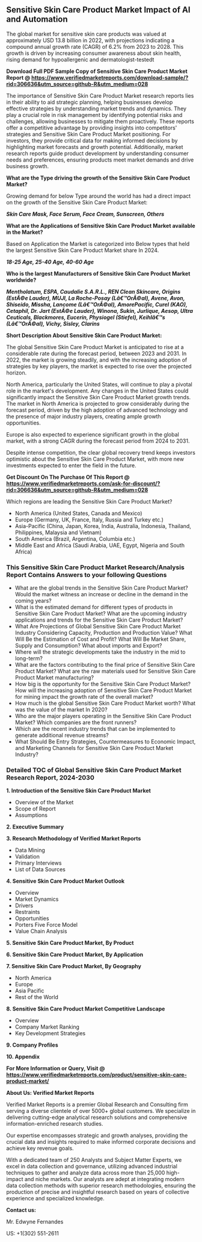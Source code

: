 <h2>Sensitive Skin Care Product Market Impact of AI and Automation</h2><p>The global market for sensitive skin care products was valued at approximately USD 13.8 billion in 2022, with projections indicating a compound annual growth rate (CAGR) of 6.2% from 2023 to 2028. This growth is driven by increasing consumer awareness about skin health, rising demand for hypoallergenic and dermatologist-testedt</p><p id="" class=""><strong>Download Full PDF Sample Copy of Sensitive Skin Care Product Market Report @ <a href="https://www.verifiedmarketreports.com/download-sample/?rid=306636&utm_source=github-R&utm_medium=028" target="_blank">https://www.verifiedmarketreports.com/download-sample/?rid=306636&utm_source=github-R&utm_medium=028</a></strong></p><p>The importance of&nbsp;Sensitive Skin Care Product Market research reports lies in their ability to aid strategic planning, helping businesses develop effective strategies by understanding market trends and dynamics. They play a crucial role in risk management by identifying potential risks and challenges, allowing businesses to mitigate them proactively. These reports offer a competitive advantage by providing insights into competitors' strategies and Sensitive Skin Care Product Market positioning. For investors, they provide critical data for making informed decisions by highlighting market forecasts and growth potential. Additionally, market research reports guide product development by understanding consumer needs and preferences, ensuring products meet market demands and drive business growth.</p><p><strong>What are the&nbsp;Type driving the growth of the Sensitive Skin Care Product Market?</strong></p><p id="" class="">Growing demand for below Type around the world has had a direct impact on the growth of the Sensitive Skin Care Product Market:</p><em><strong>Skin Care Mask, Face Serum, Face Cream, Sunscreen, Others</strong></em></p><strong>What are the&nbsp;Applications&nbsp;of Sensitive Skin Care Product Market available in the Market?</strong></p><p id="" class="">Based on Application the Market is categorized into Below types that held the largest Sensitive Skin Care Product Market share In 2024.</p><em><strong>18-25 Age, 25-40 Age, 40-60 Age</strong></em></p><strong>Who is the largest Manufacturers of Sensitive Skin Care Product Market worldwide?</strong></p><p><em><strong>Mentholatum, ESPA, Caudalie S.A.R.L., REN Clean Skincare, Origins (EstÃ©e Lauder), MUJI, La Roche-Posay (Lâ€™OrÃ©al), Avene, Avon, Shiseido, Missha, Lancome (Lâ€™OrÃ©al), AmorePacific, Curel (KAO), Cetaphil, Dr. Jart (EstÃ©e Lauder), Winona, Sukin, Jurlique, Aesop, Ultra Ceuticals, Blackmores, Eucerin, Physiogel (Stiefel), Keihlâ€™s (Lâ€™OrÃ©al), Vichy, Sisley, Clarins</strong></em></p><p id="" class=""><strong>Short Description About Sensitive Skin Care Product Market:</strong></p><p>The global Sensitive Skin Care Product Market is anticipated to rise at a considerable rate during the forecast period, between 2023 and 2031. In 2022, the market is growing steadily, and with the increasing adoption of strategies by key players, the market is expected to rise over the projected horizon.</p><p>North America, particularly the United States, will continue to play a pivotal role in the market's development. Any changes in the United States could significantly impact the Sensitive Skin Care Product Market growth trends. The market in North America is projected to grow considerably during the forecast period, driven by the high adoption of advanced technology and the presence of major industry players, creating ample growth opportunities.</p><p>Europe is also expected to experience significant growth in the global market, with a strong CAGR during the forecast period from 2024 to 2031.</p><p>Despite intense competition, the clear global recovery trend keeps investors optimistic about the Sensitive Skin Care Product Market, with more new investments expected to enter the field in the future.</p><p id="" class=""><strong>Get Discount On The Purchase Of This Report @ <a href="https://www.verifiedmarketreports.com/ask-for-discount/?rid=306636&utm_source=github-R&utm_medium=028" target="_blank">https://www.verifiedmarketreports.com/ask-for-discount/?rid=306636&utm_source=github-R&utm_medium=028</a></strong></p>Which regions are leading the Sensitive Skin Care Product Market?</p><ul><li>North America (United States, Canada and Mexico)</li><li>Europe (Germany, UK, France, Italy, Russia and Turkey etc.)</li><li>Asia-Pacific (China, Japan, Korea, India, Australia, Indonesia, Thailand, Philippines, Malaysia and Vietnam)</li><li>South America (Brazil, Argentina, Columbia etc.)</li><li>Middle East and Africa (Saudi Arabia, UAE, Egypt, Nigeria and South Africa)</li></ul><h3 id="" class="">This Sensitive Skin Care Product Market Research/Analysis Report Contains Answers to your following Questions</h3><ul><li>What are the global trends in the Sensitive Skin Care Product Market? Would the market witness an increase or decline in the demand in the coming years?</li><li>What is the estimated demand for different types of products in Sensitive Skin Care Product Market? What are the upcoming industry applications and trends for the Sensitive Skin Care Product Market?</li><li>What Are Projections of Global Sensitive Skin Care Product Market Industry Considering Capacity, Production and Production Value? What Will Be the Estimation of Cost and Profit? What Will Be Market Share, Supply and Consumption? What about imports and Export?</li><li>Where will the strategic developments take the industry in the mid to long-term?</li><li>What are the factors contributing to the final price of Sensitive Skin Care Product Market? What are the raw materials used for Sensitive Skin Care Product Market manufacturing?</li><li>How big is the opportunity for the Sensitive Skin Care Product Market? How will the increasing adoption of Sensitive Skin Care Product Market for mining impact the growth rate of the overall market?</li><li>How much is the global Sensitive Skin Care Product Market worth? What was the value of the market In 2020?</li><li>Who are the major players operating in the Sensitive Skin Care Product Market? Which companies are the front runners?</li><li>Which are the recent industry trends that can be implemented to generate additional revenue streams?</li><li>What Should Be Entry Strategies, Countermeasures to Economic Impact, and Marketing Channels for Sensitive Skin Care Product Market Industry?</li></ul><h3 id="" class="">Detailed TOC of Global Sensitive Skin Care Product Market Research Report, 2024-2030</h3><p id="" class=""><strong>1. Introduction of the Sensitive Skin Care Product Market</strong></p><ul><li>Overview of the Market</li><li>Scope of Report</li><li>Assumptions</li></ul><p id="" class=""><strong>2. Executive Summary</strong></p><p id="" class=""><strong>3. Research Methodology of Verified Market Reports</strong></p><ul><li>Data Mining</li><li>Validation</li><li>Primary Interviews</li><li>List of Data Sources</li></ul><p id="" class=""><strong>4. Sensitive Skin Care Product Market Outlook</strong></p><ul><li>Overview</li><li>Market Dynamics</li><li>Drivers</li><li>Restraints</li><li>Opportunities</li><li>Porters Five Force Model</li><li>Value Chain Analysis</li></ul><p id="" class=""><strong>5. Sensitive Skin Care Product Market, By Product</strong></p><p id="" class=""><strong>6. Sensitive Skin Care Product Market, By Application</strong></p><p id="" class=""><strong>7. Sensitive Skin Care Product Market, By Geography</strong></p><ul><li>North America</li><li>Europe</li><li>Asia Pacific</li><li>Rest of the World</li></ul><p id="" class=""><strong>8. Sensitive Skin Care Product Market Competitive Landscape</strong></p><ul><li>Overview</li><li>Company Market Ranking</li><li>Key Development Strategies</li></ul><p id="" class=""><strong>9. Company Profiles</strong></p><p id="" class=""><strong>10. Appendix</strong></p><p id="" class=""><strong>For More Information or Query, Visit @ <a href="https://www.verifiedmarketreports.com/product/sensitive-skin-care-product-market/" target="_blank">https://www.verifiedmarketreports.com/product/sensitive-skin-care-product-market/</a></strong></p><p id="" class=""><strong>About Us: Verified Market Reports</strong></p><p id="" class="">Verified Market Reports is a premier Global Research and Consulting firm serving a diverse clientele of over 5000+ global customers. We specialize in delivering cutting-edge analytical research solutions and comprehensive information-enriched research studies.</p><p id="" class="">Our expertise encompasses strategic and growth analyses, providing the crucial data and insights required to make informed corporate decisions and achieve key revenue goals.</p><p id="" class="">With a dedicated team of 250 Analysts and Subject Matter Experts, we excel in data collection and governance, utilizing advanced industrial techniques to gather and analyze data across more than 25,000 high-impact and niche markets. Our analysts are adept at integrating modern data collection methods with superior research methodologies, ensuring the production of precise and insightful research based on years of collective experience and specialized knowledge.</p><p id="" class=""><strong>Contact us:</strong></p><p id="" class="">Mr. Edwyne Fernandes</p><p id="" class="">US: +1(302) 551-2611</p>